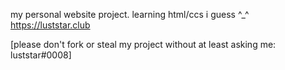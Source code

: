 my personal website project.
learning html/ccs i guess ^_^
https://luststar.club

[please don't fork or steal my project without at least asking me: luststar#0008]

